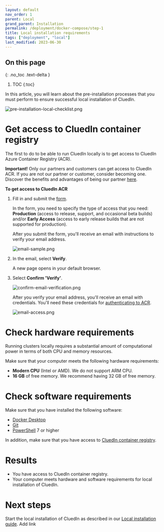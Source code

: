 ```yaml
---
layout: default
nav_order: 1
parent: Local
grand_parent: Installation
permalink: /deployment/docker-compose/step-1
title: Local installation requirements
tags: ["deployment", "local"]
last_modified: 2023-06-30
---
```

## On this page
{: .no_toc .text-delta }
1. TOC
{:toc}

In this article, you will learn about the pre-installation processes that you must perform to ensure successful local installation of CluedIn.

![pre-installation-local-checklist.png](/.attachments/pre-installation-local-checklist-d6e0a975-581c-4a66-9d61-cdf18c092cce.png)

# Get access to CluedIn container registry

The first to do to be able to run CluedIn locally is to get access to CluedIn Azure Container Registry (ACR).

**Important!** Only our partners and customers can get access to CluedIn ACR. If you are not our partner or customer, consider becoming one. Discover the benefits and advantages of being our partner [here](https://www.cluedin.com/become-a-partner).

**To get access to CluedIn ACR**

1. Fill in and submit the [form](https://forms.office.com/pages/responsepage.aspx?id=YSiu9fyznUSp50nBTQEawIEsLHex0dtAnRBIgXFdeu5UQ0ZFWU0wUFI4N1lDMkRRSFpPSUg2QjdSWCQlQCN0PWcu).

    In the form, you need to specify the type of access that you need: **Production** (access to release, support, and occasional beta builds) and/or **Early Access** (access to early release builds that are not supported for production).

    After you submit the form, you'll receive an email with instructions to verify your email address.
    
    ![email-sample.png](/.attachments/email-sample-5bf2548b-e830-4825-880e-ff567a7893ae.png)

1. In the email, select **Verify**.

    A new page opens in your default browser.

1. Select **Confirm 'Verify'**.

    ![confirm-email-verification.png](/.attachments/confirm-email-verification-b9e19136-2d88-447d-8e1c-471798cd12b5.png)
    
    After you verify your email address, you'll receive an email with credentials. You'll need these credentials for [authenticating to ACR](https://dev.azure.com/CluedIn-io/CluedIn/_wiki/wikis/CluedIn.wiki/1277/Local-installation-guide?anchor=authenticate-to-cluedin-acr).

    ![email-access.png](/.attachments/email-access-61b15779-8308-4664-a344-7cf73d8d1614.png)

# Check hardware requirements

Running clusters locally requires a substantial amount of computational power in terms of both CPU and memory resources.

Make sure that your computer meets the following hardware requirements:

- **Modern CPU** (Intel or AMD). We do not support ARM CPU.
- **16 GB** of free memory. We recommend having 32 GB of free memory.

# Check software requirements

Make sure that you have installed the following software:

- [Docker Desktop](https://www.docker.com/products/docker-desktop/)
- [Git](https://gitforwindows.org/)
- [PowerShell](https://learn.microsoft.com/en-us/powershell/scripting/install/installing-powershell?view=powershell-7.3) 7 or higher

In addition, make sure that you have access to [CluedIn container registry](https://dev.azure.com/CluedIn-io/CluedIn/_wiki/wikis/CluedIn.wiki/1275/part-1-installation-requirements?anchor=get-access-to-cluedin-container-registry).

# Results

- You have access to CluedIn container registry.
- Your computer meets hardware and software requirements for local installation of CluedIn.

# Next steps

Start the local installation of CluedIn as described in our [Local installation guide](). Add link